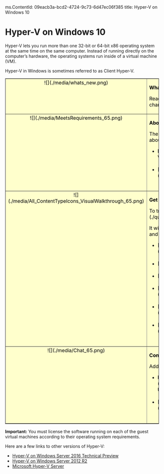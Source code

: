 ms.ContentId: 09eacb3a-bcd2-4724-9c73-6d47ec06f385
title: Hyper-V on Windows 10


# Hyper-V on Windows 10

Hyper-V lets you run more than one 32-bit or 64-bit x86 operating system at the same time on the same computer. Instead of running directly on the computer’s hardware, the operating systems run inside of a virtual machine (VM).


Hyper-V in Windows is sometimes referred to as Client Hyper-V.

<table border="1" style="background-color:FFFFCC;border-collapse:collapse;border:1px solid FFCC00;color:000000;width:100%" cellpadding="15" cellspacing="3">
	<tr valign="top">
		<td><center>![](./media/whats_new.png)</center></td>
		<td valign="top">
		<p><strong>What's new in Hyper-V?</strong></p>
		<p>Read [What's New](./about/whats_new.md) to learn about new and changed features for Hyper-V in Windows 10.</p></td>
	</tr>
	<tr valign="top">
		<td><center>![](./media/MeetsRequirements_65.png)</center></td>
		<td valign="top">
			<p><strong>About Hyper-V on Windows</strong></p>
			<p>The following articles provide an introduction to and information about Hyper-V on Windows.</p>
			<ul>
				<li class="unordered"> Learn more about virtualization with this [introduction to Hyper-V](./about/hyperv_on_windows.md).<br /><br /></li>
				<li class="unordered">[Supported guest operating systems](about\supported_guest_os.md)<br /><br /></li>
			</ul>	
		</td>
	</tr>
	<tr valign="top">
		<td><center>![](./media/All_ContentTypeIcons_VisualWalkthrough_65.png)</center></td>
		<td valign="top">
			<p><strong>Get started with Hyper-V</strong></p>
			<p>To try out Hyper-V, follow this [walkthrough](./quick_start/walkthrough.md).</p>
			<p>It will walk you through enabling Hyper-V, creating a virtual machine, and simple management through Hyper-V Manager and PowerShell.</p>
			<ul>
				<li class="unordered">[Check system requirements](quick_start\walkthrough_compatibility.md)<br /><br /></li>
                <li class="unordered">[Install Hyper-V](quick_start\walkthrough_install.md)<br /><br /></li>
				<li class="unordered">[Create a switch](quick_start\walkthrough_virtual_switch.md)<br /><br /></li>
				<li class="unordered">[Create a virtual machine](quick_start\walkthrough_create_vm.md)<br /><br /></li>
				<li class="unordered">[Experiment with checkpoints](quick_start\walkthrough_checkpoints.md)<br /><br /></li>
				<li class="unordered">[Experiment with PowerShell](quick_start\walkthrough_powershell.md)<br /><br /></li>
			</ul>
		</td>
	</tr>
	<tr valign="top">
		<td><center>![](./media/Chat_65.png)</center></td>
		<td valign="top">
			<p><strong>Connect with Community and Support</strong></p>
			<p>Additional technical support and community resources</p>
			<ul>
				<li class="unordered"> Have questions? Ask them on the [Hyper-V forums](https://social.technet.microsoft.com/Forums/windowsserver/en-US/home?forum=winserverhyperv)<br /><br /></li>
				<li class="unordered">[Community Resources for Hyper-V and Windows Containers](..\community\community_overview.md)<br /><br /></li>
			</ul>	
		</td>
	</tr>
</table>



**Important:** You must license the software running on each of the guest virtual machines according to their operating system requirements.


Here are a few links to other versions of Hyper-V:
*  [Hyper-V on Windows Server 2016 Technical Preview](https://technet.microsoft.com/en-us/library/mt126117.aspx)
*  [Hyper-V on Windows Server 2012 R2](https://technet.microsoft.com/en-us/library/hh831531.aspx)
*  [Microsoft Hyper-V Server](https://technet.microsoft.com/library/hh923062.aspx)




